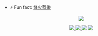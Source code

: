 <!--
**Mypingqiu/Mypingqiu** is a ✨ _special_ ✨ repository because its `README.md` (this file) appears on your GitHub profile.

Here are some ideas to get you started:

- 🔭 I’m currently working on ...
- 🌱 I’m currently learning ...
- 👯 I’m looking to collaborate on ...
- 🤔 I’m looking for help with ...
- 💬 Ask me about ...
- 📫 How to reach me: ...
- 😄 Pronouns: ...
- ⚡ Fun fact: ...
-->
- ⚡ Fun fact: [烽火蓝染](https://www.yuque.com/chuxinle)
<p align="center">
  <a href="https://github.com/Mypingqiu">
    <img src="https://github-readme-stats.vercel.app/api?username=Mypingqiu&show_icons=true&title_color=fff&icon_color=79ff97&text_color=9f9f9f&bg_color=151515" /></a>
  <p align="center">
    <a href="https://github.com/mypingqiu/spring_project">
      <img src="https://img.shields.io/badge/-spring_project-green.svg" </a>
      <a href="https://github.com/mypingqiu/kyymc">
        <img src="https://img.shields.io/badge/-kyymc-brightgreen.svg" </a>
        <a href="https://github.com/mypingqiu/crud_mode">
          <img src="https://img.shields.io/badge/-crud_mode-success.svg" /></a>
        <a href="https://github.com/mypingqiu">
          <img src="https://komarev.com/ghpvc/?username=Mypingqiu&color=ff69b4&label=Views" /></a>
  </p>
</p>
